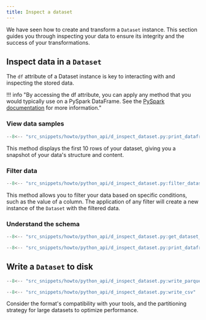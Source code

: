 ```yaml
---
title: Inspect a dataset
---
```


We have seen how to create and transform a `Dataset` instance. This section guides you through inspecting your data to ensure its integrity and the success of your transformations.

## Inspect data in a `Dataset`

The `df` attribute of a Dataset instance is key to interacting with and inspecting the stored data.

!!! info "By accessing the df attribute, you can apply any method that you would typically use on a PySpark DataFrame. See the [PySpark documentation](https://spark.apache.org/docs/3.5.2/api/python/reference/pyspark.sql/dataframe.html) for more information."

### View data samples

```python
--8<-- "src_snippets/howto/python_api/d_inspect_dataset.py:print_dataframe"
```

This method displays the first 10 rows of your dataset, giving you a snapshot of your data's structure and content.

### Filter data

```python
--8<-- "src_snippets/howto/python_api/d_inspect_dataset.py:filter_dataset"
```

This method allows you to filter your data based on specific conditions, such as the value of a column. The application of any filter will create a new instance of the `Dataset` with the filtered data.

### Understand the schema

```python
--8<-- "src_snippets/howto/python_api/d_inspect_dataset.py:get_dataset_schema"

--8<-- "src_snippets/howto/python_api/d_inspect_dataset.py:print_dataframe"
```

## Write a `Dataset` to disk

```python
--8<-- "src_snippets/howto/python_api/d_inspect_dataset.py:write_parquet"

--8<-- "src_snippets/howto/python_api/d_inspect_dataset.py:write_csv"
```

Consider the format's compatibility with your tools, and the partitioning strategy for large datasets to optimize performance.
